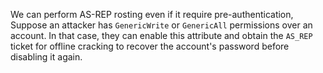 We can perform AS-REP rosting even if it require pre-authentication, Suppose an attacker has `GenericWrite` or `GenericAll` permissions over an account. In that case, they can enable this attribute and obtain the `AS_REP` ticket for offline cracking to recover the account's password before disabling it again.